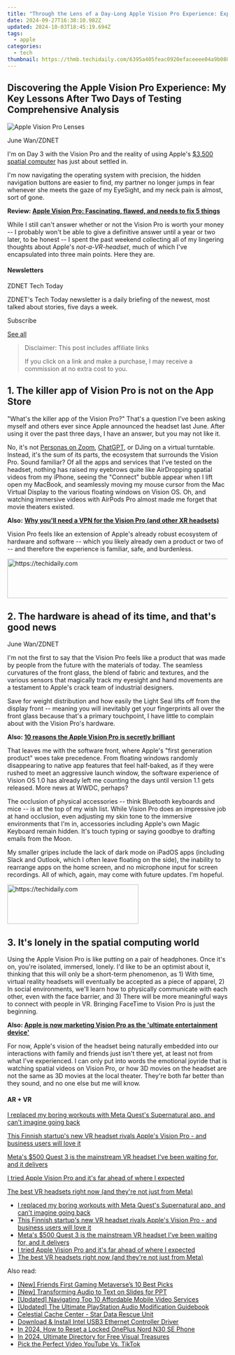 ```yaml
---
title: "Through the Lens of a Day-Long Apple Vision Pro Experience: Expectations Vs. Reality"
date: 2024-09-27T16:38:10.982Z
updated: 2024-10-03T18:45:19.694Z
tags:
  - apple
categories:
  - tech
thumbnail: https://thmb.techidaily.com/6395a405feac0920efaceeee04a9b0803cb7c1fce78f830a62381ffd05e1b2e3.jpg
---
```


## Discovering the Apple Vision Pro Experience: My Key Lessons After Two Days of Testing  Comprehensive Analysis

![Apple Vision Pro Lenses](https://www.zdnet.com/a/img/resize/a5d298fe3e16ce00728e187574a66cda9ef81560/2024/02/06/aa5137a4-283c-4ec2-9bb0-ba9d269cc05a/dsc01230-2.jpg?auto=webp&width=1280)

June Wan/ZDNET

I'm on Day 3 with the Vision Pro and the reality of using Apple's [$3,500 spatial computer](https://apple.sjv.io/c/159047/435031/7613?&sharedid=zdnet&partnerpropertyid=1980086&u=https%3A%2F%2Fwww.apple.com%2Fshop%2Fbuy-vision%2Fapple-vision-pro&subId1=zd-%5F%5FCOM%5FCLICK%5FID%5F%5F-dtp) has just about settled in.

I'm now navigating the operating system with precision, the hidden navigation buttons are easier to find, my partner no longer jumps in fear whenever she meets the gaze of my EyeSight, and my neck pain is almost, sort of gone.

**Review: [Apple Vision Pro: Fascinating, flawed, and needs to fix 5 things](https://www.zdnet.com/article/apple-vision-pro-review/)**

While I still can't answer whether or not the Vision Pro is worth your money -- I probably won't be able to give a definitive answer until a year or two later, to be honest -- I spent the past weekend collecting all of my lingering thoughts about Apple's _not-a-VR-headset_, much of which I've encapsulated into three main points. Here they are.

#### Newsletters

ZDNET Tech Today

ZDNET's Tech Today newsletter is a daily briefing of the newest, most talked about stories, five days a week.

 Subscribe

[See all](https://www.zdnet.com/newsletters/)

>  Disclaimer: This post includes affiliate links
>
>  If you click on a link and make a purchase, I may receive a commission at no extra cost to you.
>

## 1\. The killer app of Vision Pro is not on the App Store

"What's the killer app of the Vision Pro?" That's a question I've been asking myself and others ever since Apple announced the headset last June. After using it over the past three days, I have an answer, but you may not like it. 

No, it's not [Personas on Zoom](https://www.zdnet.com/article/zoom-is-coming-to-the-vision-pro-headset-and-your-meetings-could-get-weird/), [ChatGPT](https://www.zdnet.com/article/ai-meets-ar-as-chatgpt-is-now-available-on-the-apple-vision-pro/), or DJing on a virtual turntable. Instead, it's the sum of its parts, the ecosystem that surrounds the Vision Pro. Sound familiar? Of all the apps and services that I've tested on the headset, nothing has raised my eyebrows quite like AirDropping spatial videos from my iPhone, seeing the "Connect" bubble appear when I lift open my MacBook, and seamlessly moving my mouse cursor from the Mac Virtual Display to the various floating windows on Vision OS. Oh, and watching immersive videos with AirPods Pro almost made me forget that movie theaters existed.

**Also:** [**Why you'll need a VPN for the Vision Pro (and other XR headsets)**](https://www.zdnet.com/article/why-youll-need-a-vpn-for-the-vision-pro-and-other-xr-headsets/)

Vision Pro feels like an extension of Apple's already robust ecosystem of hardware and software -- which you likely already own a product or two of -- and therefore the experience is familiar, safe, and burdenless.

<!-- affiliate ads begin -->
<a href="https://imp.i357552.net/c/5597632/1001446/11832" target="_top" id="1001446">
  <img src="//a.impactradius-go.com/display-ad/11832-1001446" border="0" alt="https://techidaily.com" width="728" height="90"/>
</a>
<img height="0" width="0" src="https://imp.i357552.net/i/5597632/1001446/11832" style="position:absolute;visibility:hidden;" border="0" />
<!-- affiliate ads end -->

## 2\. The hardware is ahead of its time, and that's good news

June Wan/ZDNET

I'm not the first to say that the Vision Pro feels like a product that was made by people from the future with the materials of today. The seamless curvatures of the front glass, the blend of fabric and textures, and the various sensors that magically track my eyesight and hand movements are a testament to Apple's crack team of industrial designers. 

Save for weight distribution and how easily the Light Seal lifts off from the display front -- meaning you will inevitably get your fingerprints all over the front glass because that's a primary touchpoint, I have little to complain about with the Vision Pro's hardware.

**Also: [10 reasons the Apple Vision Pro is secretly brilliant](https://www.zdnet.com/article/10-reasons-the-apple-vision-pro-is-secretly-brilliant/)**

That leaves me with the software front, where Apple's "first generation product" woes take precedence. From floating windows randomly disappearing to native app features that feel half-baked, as if they were rushed to meet an aggressive launch window, the software experience of Vision OS 1.0 has already left me counting the days until version 1.1 gets released. More news at WWDC, perhaps?

The occlusion of physical accessories -- think Bluetooth keyboards and mice -- is at the top of my wish list. While Vision Pro does an impressive job at hand occlusion, even adjusting my skin tone to the immersive environments that I'm in, accessories including Apple's own Magic Keyboard remain hidden. It's touch typing or saying goodbye to drafting emails from the Moon.

My smaller gripes include the lack of dark mode on iPadOS apps (including Slack and Outlook, which I often leave floating on the side), the inability to rearrange apps on the home screen, and no microphone input for screen recordings. All of which, again, may come with future updates. I'm hopeful.

<!-- affiliate ads begin -->
<a href="https://laganoo.pxf.io/c/5597632/1484910/16446" target="_top" id="1484910">
  <img src="//a.impactradius-go.com/display-ad/16446-1484910" border="0" alt="https://techidaily.com" width="300" height="90"/>
</a>
<img height="0" width="0" src="https://laganoo.pxf.io/i/5597632/1484910/16446" style="position:absolute;visibility:hidden;" border="0" />
<!-- affiliate ads end -->

## 3\. It's lonely in the spatial computing world

Using the Apple Vision Pro is like putting on a pair of headphones. Once it's on, you're isolated, immersed, lonely. I'd like to be an optimist about it, thinking that this will only be a short-term phenomenon, as 1) With time, virtual reality headsets will eventually be accepted as a piece of apparel, 2) In social environments, we'll learn how to physically communicate with each other, even with the face barrier, and 3) There will be more meaningful ways to connect with people in VR. Bringing FaceTime to Vision Pro is just the beginning.

**Also: [Apple is now marketing Vision Pro as the 'ultimate entertainment device'](https://www.zdnet.com/article/apple-is-now-marketing-vision-pro-as-the-ultimate-entertainment-device/)**

For now, Apple's vision of the headset being naturally embedded into our interactions with family and friends just isn't there yet, at least not from what I've experienced. I can only put into words the emotional joyride that is watching spatial videos on Vision Pro, or how 3D movies on the headset are not the same as 3D movies at the local theater. They're both far better than they sound, and no one else but me will know.

#### AR + VR

[I replaced my boring workouts with Meta Quest's Supernatural app, and can't imagine going back](https://www.zdnet.com/article/supernatural-on-meta-quest-hands-on/ "I replaced my boring workouts with Meta Quest's Supernatural app, and can't imagine going back")

[This Finnish startup's new VR headset rivals Apple's Vision Pro - and business users will love it](https://www.zdnet.com/article/this-finnish-startups-new-vr-headset-rivals-apples-vision-pro-and-business-users-will-love-it/ "This Finnish startup's new VR headset rivals Apple's Vision Pro - and business users will love it")

[Meta's $500 Quest 3 is the mainstream VR headset I've been waiting for, and it delivers](https://www.zdnet.com/article/meta-quest-3-review/ "Meta's $500 Quest 3 is the mainstream VR headset I've been waiting for, and it delivers")

[I tried Apple Vision Pro and it's far ahead of where I expected](https://www.zdnet.com/article/i-tried-apple-vision-pro-and-its-far-ahead-of-where-i-expected/ "I tried Apple Vision Pro and it's far ahead of where I expected")

[The best VR headsets right now (and they're not just from Meta)](https://www.zdnet.com/article/best-vr-headset/ "The best VR headsets right now (and they're not just from Meta)")

* [I replaced my boring workouts with Meta Quest's Supernatural app, and can't imagine going back](https://www.zdnet.com/article/supernatural-on-meta-quest-hands-on/ "I replaced my boring workouts with Meta Quest's Supernatural app, and can't imagine going back")
* [This Finnish startup's new VR headset rivals Apple's Vision Pro - and business users will love it](https://www.zdnet.com/article/this-finnish-startups-new-vr-headset-rivals-apples-vision-pro-and-business-users-will-love-it/ "This Finnish startup's new VR headset rivals Apple's Vision Pro - and business users will love it")
* [Meta's $500 Quest 3 is the mainstream VR headset I've been waiting for, and it delivers](https://www.zdnet.com/article/meta-quest-3-review/ "Meta's $500 Quest 3 is the mainstream VR headset I've been waiting for, and it delivers")
* [I tried Apple Vision Pro and it's far ahead of where I expected](https://www.zdnet.com/article/i-tried-apple-vision-pro-and-its-far-ahead-of-where-i-expected/ "I tried Apple Vision Pro and it's far ahead of where I expected")
* [The best VR headsets right now (and they're not just from Meta)](https://www.zdnet.com/article/best-vr-headset/ "The best VR headsets right now (and they're not just from Meta)")

<ins class="adsbygoogle"
     style="display:block"
     data-ad-format="autorelaxed"
     data-ad-client="ca-pub-7571918770474297"
     data-ad-slot="1223367746"></ins>

<ins class="adsbygoogle"
     style="display:block"
     data-ad-client="ca-pub-7571918770474297"
     data-ad-slot="8358498916"
     data-ad-format="auto"
     data-full-width-responsive="true"></ins>

<span class="atpl-alsoreadstyle">Also read:</span>
<div><ul>
<li><a href="https://some-knowledge.techidaily.com/new-friends-first-gaming-metaverses-10-best-picks/"><u>[New] Friends First Gaming Metaverse’s 10 Best Picks</u></a></li>
<li><a href="https://some-tips.techidaily.com/new-transforming-audio-to-text-on-slides-for-ppt/"><u>[New] Transforming Audio to Text on Slides for PPT</u></a></li>
<li><a href="https://extra-guidance.techidaily.com/updated-navigating-top-10-affordable-mobile-video-services/"><u>[Updated] Navigating Top 10 Affordable Mobile Video Services</u></a></li>
<li><a href="https://some-tips.techidaily.com/updated-the-ultimate-playstation-audio-modification-guidebook/"><u>[Updated] The Ultimate PlayStation Audio Modification Guidebook</u></a></li>
<li><a href="https://some-tips.techidaily.com/celestial-cache-center-star-data-rescue-unit/"><u>Celestial Cache Center - Star Data Rescue Unit</u></a></li>
<li><a href="https://hardware-updates.techidaily.com/download-and-install-intel-usb3-ethernet-controller-driver/"><u>Download & Install Intel USB3 Ethernet Controller Driver</u></a></li>
<li><a href="https://easy-unlock-android.techidaily.com/in-2024-how-to-reset-a-locked-oneplus-nord-n30-se-phone-by-drfone-android/"><u>In 2024, How to Reset a Locked OnePlus Nord N30 SE Phone</u></a></li>
<li><a href="https://some-tips.techidaily.com/in-2024-ultimate-directory-for-free-visual-treasures/"><u>In 2024, Ultimate Directory for Free Visual Treasures</u></a></li>
<li><a href="https://youtube-clips.techidaily.com/pick-the-perfect-video-youtube-vs-tiktok/"><u>Pick the Perfect Video YouTube Vs. TikTok</u></a></li>
</ul></div>

